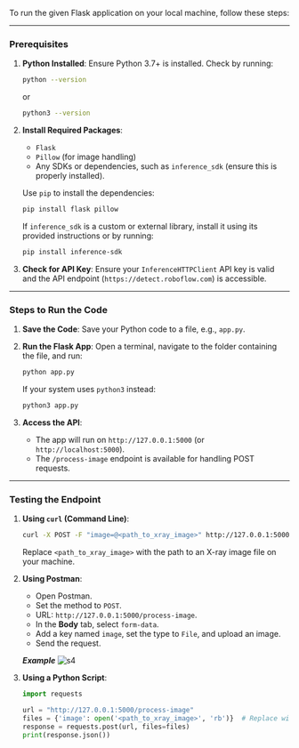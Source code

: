 To run the given Flask application on your local machine, follow these steps:

---

### **Prerequisites**
1. **Python Installed**: Ensure Python 3.7+ is installed. Check by running:
   ```bash
   python --version
   ```
   or
   ```bash
   python3 --version
   ```

2. **Install Required Packages**:
   - `Flask`
   - `Pillow` (for image handling)
   - Any SDKs or dependencies, such as `inference_sdk` (ensure this is properly installed).

   Use `pip` to install the dependencies:
   ```bash
   pip install flask pillow
   ```

   If `inference_sdk` is a custom or external library, install it using its provided instructions or by running:
   ```bash
   pip install inference-sdk
   ```

3. **Check for API Key**: Ensure your `InferenceHTTPClient` API key is valid and the API endpoint (`https://detect.roboflow.com`) is accessible.

---

### **Steps to Run the Code**
1. **Save the Code**:
   Save your Python code to a file, e.g., `app.py`.

2. **Run the Flask App**:
   Open a terminal, navigate to the folder containing the file, and run:
   ```bash
   python app.py
   ```

   If your system uses `python3` instead:
   ```bash
   python3 app.py
   ```

3. **Access the API**:
   - The app will run on `http://127.0.0.1:5000` (or `http://localhost:5000`).
   - The `/process-image` endpoint is available for handling POST requests.

---

### **Testing the Endpoint**
1. **Using `curl` (Command Line)**:
   ```bash
   curl -X POST -F "image=@<path_to_xray_image>" http://127.0.0.1:5000/process-image
   ```
   Replace `<path_to_xray_image>` with the path to an X-ray image file on your machine.

2. **Using Postman**:
   - Open Postman.
   - Set the method to `POST`.
   - URL: `http://127.0.0.1:5000/process-image`.
   - In the **Body** tab, select `form-data`.
   - Add a key named `image`, set the type to `File`, and upload an image.
   - Send the request.
   
   ***Example***
    ![s4](https://github.com/user-attachments/assets/7ba22fd2-66df-4af5-9d4c-70739dc8f5f7)

3. **Using a Python Script**:
   ```python
   import requests

   url = "http://127.0.0.1:5000/process-image"
   files = {'image': open('<path_to_xray_image>', 'rb')}  # Replace with actual file path
   response = requests.post(url, files=files)
   print(response.json())
   ```
